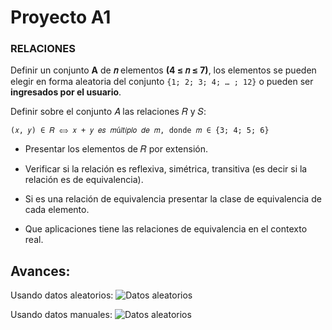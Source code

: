 # Proyecto A1

### RELACIONES 
 Definir un conjunto __A__ de __𝑛__ elementos __(4 ≤ 𝑛 ≤ 7)__, los 
 elementos se pueden elegir en forma aleatoria del conjunto
 `{1; 2; 3; 4; … ; 12}` o pueden ser __ingresados por el usuario__.

Definir sobre el conjunto 𝐴 las relaciones 𝑅 y 𝑆:
    
    (𝑥, 𝑦) ∈ 𝑅 ⟺ 𝑥 + 𝑦 𝑒𝑠 𝑚ú𝑙𝑡𝑖𝑝𝑙𝑜 𝑑𝑒 𝑚, donde 𝑚 ∈ {3; 4; 5; 6}

- Presentar los elementos de 𝑅 por extensión.

- Verificar si la relación es reflexiva, simétrica, transitiva (es
decir si la relación es de equivalencia).

- Si es una relación de equivalencia presentar la clase de
equivalencia de cada elemento.

- Que aplicaciones tiene las relaciones de equivalencia en el
contexto real.

## Avances:

Usando datos aleatorios: 
    ![Datos aleatorios](https://github.com/faryd19/matediscreta/blob/main/Sources/image.png "Datos aleatorios, opcion A")

Usando datos manuales: 
    ![Datos aleatorios](https://github.com/faryd19/matediscreta/blob/main/Sources/image2.png "Datos manuales, opcion M")

